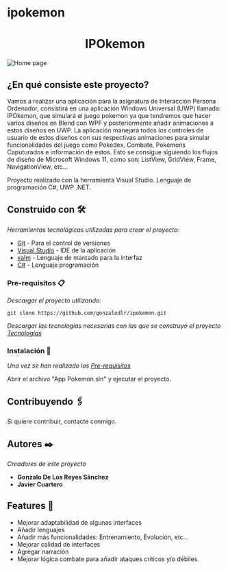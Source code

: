 <!-- @format -->

# ipokemon

<h1 align="center"> IPOkemon </h1>

![Home page](doc/screenshoots/home.png)

## ¿En qué consiste este proyecto?

Vamos a realizar una aplicación para la asignatura de Interacción Persona Ordenador, consistirá en una aplicación Windows Universal (UWP) llamada: IPOkemon, que simulará el juego pokemon ya que tendremos que hacer varios diseños en Blend con WPF y posteriormente añadir animaciones a estos diseños en UWP. La aplicación manejará todos los controles de usuario de estos diseños con sus respectivas animaciones para simular funcionalidades del juego como Pokedex, Combate, Pokemons Caputurados e información de estos.
Esto se consigue siguiendo los flujos de diseño de Microsoft Windows 11, como son: ListView, GridView, Frame, NavigationView, etc...

Proyecto realizado con la herramienta Visual Studio.
Lenguaje de programación C#, UWP .NET.

## Construido con 🛠️

_Herramientas tecnológicas utilizadas para crear el proyecto:_

- [Git](https://git-scm.com/downloads) - Para el control de versiones
- [Visual Studio](https://visualstudio.microsoft.com/es/downloads/) - IDE de la aplicación
- [xalm](https://learn.microsoft.com/es-es/dotnet/desktop/wpf/xaml/?view=netdesktop-8.0) - Lenguaje de marcado para la interfaz
- [C#](https://learn.microsoft.com/es-es/dotnet/csharp/) - Lenguaje programación

### Pre-requisitos 📋

_Descargar el proyecto utilizando:_

```
git clone https://github.com/gonzalodlr/ipokemon.git
```

_Descargar las tecnologías necesarias con las que se construyó el proyecto [Tecnologías](#construido-con-️)_

### Instalación 🔧

_Una vez se han realizado los [Pre-requisitos](#pre-requisitos-)_

Abrir el archivo "App Pokemon.sln" y ejecutar el proyecto.

## Contribuyendo 🖇️

Si quiere contribuir, contacte conmigo.

## Autores ✒️

_Creadores de este proyecto_

- **Gonzalo De Los Reyes Sánchez**
- **Javier Cuartero**

## Features 🎁

- Mejorar adaptabilidad de algunas interfaces
- Añadir lenguajes
- Añadir más funcionalidades: Entrenamiento, Evolución, etc...
- Mejorar calidad de interfaces
- Agregar narración
- Mejorar lógica combate para añadir ataques críticos y/o débiles.
